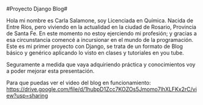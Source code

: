 #Proyecto Django Blog#

Hola mi nombre es Carla Salamone, soy Licenciada en Química. Nacida de Entre Ríos, pero viviendo en la actualidad en la ciudad de Rosario, Provincia de Santa Fe.
En este momento no estoy ejerciendo mi profesión; y gracias a esa circunstancia comencé a incursionar en el mundo de la programación. 
Este es mi primer proyecto con Django, se trata de un formato de Blog básico y genérico aplicando lo visto en clases y tutoriales en you tube. 
                  
Seguramente a medida que vaya adquiriendo práctica y conocimientos voy a poder mejorar esta presentación.


Para que puedas ver el video del blog en funcionamiento: https://drive.google.com/file/d/1hubpD1Zcc7KOZOs5Jmomo7lhXLFKx2rC/view?usp=sharing



